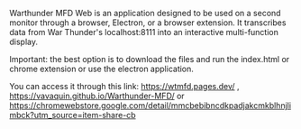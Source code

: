 Warthunder MFD Web is an application designed to be used on a second monitor through a browser, Electron, or a browser extension. It transcribes data from War Thunder's localhost:8111 into an interactive multi-function display.


Important: the best option is to download the files and run the index.html or chrome extension or use the electron application.

You can access it through this link: https://wtmfd.pages.dev/ , https://vavaquin.github.io/Warthunder-MFD/ or  https://chromewebstore.google.com/detail/mmcbebibncdkpadjakcmkblhnjlimbck?utm_source=item-share-cb
